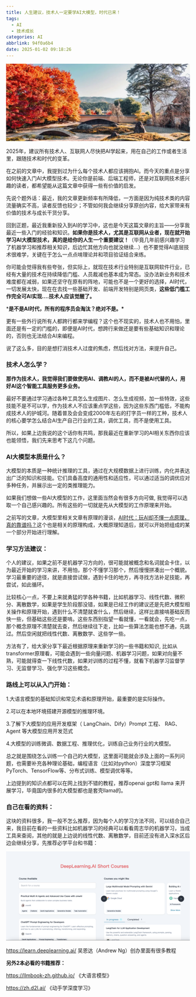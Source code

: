 ```yaml
---
title: 人生建议，技术人一定要学AI大模型，时代已来！
tags:
  - AI
  - 技术成长
categories: AI
abbrlink: 94f0a6b4
date: 2025-01-02 09:18:26
---
```


![图片](https://raw.githubusercontent.com/zhulg/allpic/master/640-20250102092023826)

2025年，建议所有技术人、互联网人尽快把AI学起来，用在自己的工作或者生活里，跟随技术和时代的变革。

在之前的文章中，我提到过为什么每个技术人都应该拥抱AI。而今天的重点是分享如何快速入门AI大模型技术。无论你是前端、后端工程师，还是对互联网技术感兴趣的读者，都希望能从这篇文章中获得一些有价值的启发。

先说个题外话：最近，我的文章更新频率有所降低，一方面是因为纯技术类的内容流量确实不高，读者反馈也较少；不管如何我会继续分享原创内容，给大家带来有价值的技术与成长干货分享。

回到正题，最近我重新投入到AI的学习中，这也是今天这篇文章的主旨——分享我最近一些入门的经验和知识。**如果你是技术人，尤其是互联网从业者，现在就开始学习AI大模型技术，真的是给你的人生一个重要建议！**（毕竟几年前感兴趣学习了机器学习和推荐相关知识，后边忙其他方向也就没继续...）也不要觉得AI底层技术很难学，关键在于怎么一点点啃理论并和项目验证结合来练。

你可能会觉得我有些夸张，但实际上，就现在技术行业特别是互联网软件行业，已经有大量的技术在持续降低门槛、人员裁减也基本成为常态。没办法新业务和技术难度都在减弱，如果还坚守在原有的阵地，可能也不是一个更好的选择，AI时代，一切发展太快，现在在去找一些基础开发、前端开发特别是网页类，**这些低门槛工作完全可AI实现….技术人应该觉醒了。**

***是不是AI时代，所有的程序员会淘汰？绝对不是。\***

更有一些外行说所有人都跨行都来学编程？这个也不现实的，技术人也不用怕，里面还是有一定的门槛的，即便是AI时代，想跨行来做还是要有些基础知识和理论的，否则也无法结合AI来编程。

说了这么多，目的是想打消技术人过度的焦虑，然后找对方法，来提升自己。

### 技术人怎么学？

**那作为技术人，我觉得我们要做使用AI、调教AI的人，而不是被AI代替的人，用好AI这个智能工具服务更多业务。**

最好不要通过学习通过各种工具怎么生成图片、怎么生成视频，加一些特效，这些技能不是不可以学，作为技术人不应该重点学这些，因为这些东西门槛低，不能构成技术人的护城河。随着普及会会变成2000年左右的打字员一样的工种，技术人的核心要学怎么结合AI生产自己行业的工具，调优工具，而不是使用工具。

所以，如果上边我说的这个话你有共鸣，那我最近在重新学习的AI相关东西你应该也能领悟，我们先来思考下这几个问题。

### AI大模型本质是什么？

大模型的本质是一种统计推理的工具，通过在大规模数据上进行训练，内化并表达出广泛的知识和技能。它们具备高度的通用性和适应性，可以通过适当的调优应对多种任务，并展示出一定的类推理能力。

如果我们想做一些AI大模型的工作，这里面当然会有很多方向可做, 我觉得可以选取一个自己感兴趣的。所有这些的一切就是先从大模型的工作原理来开始。

之前写的文章，大模型里相关文章有原理的漫谈，[AI时代：玩AI却不懂一点原理，真的靠谱吗？](http://mp.weixin.qq.com/s?__biz=MzIzNDA3MzA3MQ==&mid=2464356719&idx=1&sn=6df620a76eabec6d4fe8566ab33d95ad&chksm=ffec47efc89bcef95afddf24c3b8eafbcc606e3cc82f8670fa810344b1deb084afbd116fdfe5&scene=21#wechat_redirect)这个也是相关的原理构成，大概原理知道后，就可以开始把组成的某一个部分开始进行理解。

### 学习方法建议：

个人的建议，如果之前不是机器学习方向的，很可能就被概念和名词就会卡住，以为最近开始的学习来讲，不用怕，那个不懂学习那个，然后慢慢拼凑出一个概貌。学习最重要的途径，就是直接尝试做，遇到卡住的地方，再寻找方法补足技能，再尝试，如此循环。

比较核心一点，不要上来就勇猛的学各种书籍，比如机器学习、线性代数、微积分、离散数学，如果是学生阶段那没错，如果是已经工作的建议还是先把大模型相关操作和原理开始，遇到什么不清楚就查什么，然后继续，这样比直接啃基础反而快一些，但基础这些还是要啃。这些东西别指望一看就懂，一看就会，先吃一点，那个概念原理不清楚就去查，然后继续往下走，比如一些算法怎能也想不通，先跳过。然后空闲就把线性代数、离散数学、这些学一些。

方法有了，给大家分享下最近根据原理来重新学习的一些书籍和知识, 比如从transformer原理看，可能会遇到一些向量问题、机器学习问题，如果对向量不熟，可能就得查一下线性代数，如果对训练的过程不懂，就看下机器学习监督学习、无监督学习、强化学习这些概念。

### 路线上可以从入门开始：

1.大语言模型的基础知识和常见术语和原理开始，最重要的是实际操作。

2.可以在本地环境搭建开源模型的推理环境。

3.了解下大模型的应用开发框架（ LangChain、Dify）Prompt 工程、 RAG、Agent 等大模型应用开发范式

4.大模型的训练微调、数据工程、推理优化，训练自己业务行业的大模型。

总之就是围绕怎么训练一个自己的大模型，这里面可能就会涉及上面的一系列问题，也需要补充各种理论基础，编程语言（比如对python）深度学习框架 PyTorch、TensorFlow等、分布式训练、模型调优等等。

上边提到的知识点都可以在网上找到不错的教程，推荐openai gpt和 llama 来开展学习，毕竟国内很多的大模型都也是套壳llama的。

### 自己在看的资料：

这块的资料很多，我一般不怎么推荐，因为每个人的学习方法不同，可以结合自己来，我目前在看的一些资料比如机器学习的经典可以看看周志华的机器学习，当成工具来查阅，其他的就是上边说的线性代数、离散数学，目前还没有进入深水区后边会继续分享，先推荐必学平台和书籍：

![图片](https://raw.githubusercontent.com/zhulg/allpic/master/640.png)

https://learn.deeplearning.ai/ 吴恩达（Andrew Ng）创办里面有很多教程

**另外2本必看的书籍推荐：**

https://llmbook-zh.github.io/ 《大语言模型》

https://zh.d2l.ai/ 《动手学深度学习》
